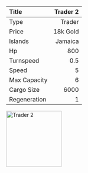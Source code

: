 |Title        | Trader 2
|:-|-:
|Type         | Trader               
|Price        | 18k Gold    
|Islands      | Jamaica
|Hp           | 800
|Turnspeed    | 0.5
|Speed        | 5
|Max Capacity | 6
|Cargo Size   | 6000
|Regeneration | 1

<img src="/assets/img/ships/trader.png" alt="Trader 2" width="150px" length="150px">
